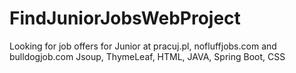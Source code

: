 # FindJuniorJobsWebProject

Looking for job offers for Junior at pracuj.pl, nofluffjobs.com and bulldogjob.com
Jsoup, ThymeLeaf, HTML, JAVA, Spring Boot, CSS
